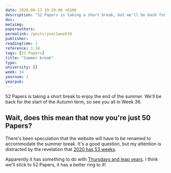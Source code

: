 ```yaml
---
date: 2020-08-17 19:29:06 +0100
description: "52 Papers is taking a short break, but we'll be back for the start of the Autumn term. See you all in Week 36. In the meantime, hit 'read summary' for a burning FAQ."
doi:
metaimg:
paperauthors:
permalink: /posts/year1week34
publisher:
readingtime: 1
reference: 1.34
tags: [52 Papers]
title: "Summer break"
type:
university: []
week: 34
yearnum: 1
yearpub:
---
```


52 Papers is taking a short break to enjoy the end of the summer. We'll be back for the start of the Autumn term, so see you all in Week 36.

## Wait, does this mean that now you're just 50 Papers?

There's been speculation that the website will have to be renamed to accommodate the summer break. It's a good question, but my attention is distracted by the revelation that [2020 has 53 weeks](https://www.epochconverter.com/weeks/2020).  
  
Apparently it has something to do with [Thursdays and leap years](https://en.wikipedia.org/wiki/ISO_week_date). I think we'll stick to 52 Papers, it has a better ring to it!
